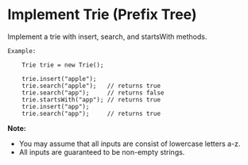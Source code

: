 # Implement Trie (Prefix Tree)

Implement a trie with insert, search, and startsWith methods.

    Example:

        Trie trie = new Trie();

        trie.insert("apple");
        trie.search("apple");   // returns true
        trie.search("app");     // returns false
        trie.startsWith("app"); // returns true
        trie.insert("app");   
        trie.search("app");     // returns true

**Note:**

* You may assume that all inputs are consist of lowercase letters a-z.
* All inputs are guaranteed to be non-empty strings.
